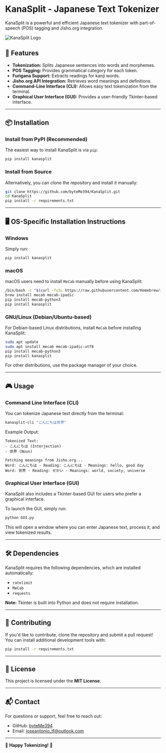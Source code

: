 # KanaSplit - Japanese Text Tokenizer

KanaSplit is a powerful and efficient Japanese text tokenizer with part-of-speech (POS) tagging and Jisho.org integration.

![KanaSplit Logo](assets/dancing_shigure.gif)

## 🚀 Features
- **Tokenization:** Splits Japanese sentences into words and morphemes.
- **POS Tagging:** Provides grammatical category for each token.
- **Furigana Support:** Extracts readings for kanji words.
- **Jisho.org API Integration:** Retrieves word meanings and definitions.
- **Command-Line Interface (CLI):** Allows easy text tokenization from the terminal.
- **Graphical User Interface (GUI):** Provides a user-friendly Tkinter-based interface.

---

## 📦 Installation

### Install from PyPI (Recommended)
The easiest way to install KanaSplit is via `pip`:

```sh
pip install kanasplit
```

### Install from Source
Alternatively, you can clone the repository and install it manually:

```sh
git clone https://github.com/byteMe394/KanaSplit.git
cd KanaSplit
pip install -r requirements.txt
```

---

## 🖥 OS-Specific Installation Instructions

### **Windows**
Simply run:
```sh
pip install kanasplit
```

### **macOS**
macOS users need to install `MeCab` manually before using KanaSplit:
```sh
/bin/bash -c "$(curl -fsSL https://raw.githubusercontent.com/Homebrew/install/HEAD/install.sh)"
brew install mecab mecab-ipadic
pip install mecab-python3
pip install kanasplit
```

### **GNU/Linux (Debian/Ubuntu-based)**
For Debian-based Linux distributions, install `MeCab` before installing KanaSplit:
```sh
sudo apt update
sudo apt install mecab mecab-ipadic-utf8
pip install mecab-python3
pip install kanasplit
```

For other distributions, use the package manager of your choice.

---

## 🎮 Usage

### **Command Line Interface (CLI)**
You can tokenize Japanese text directly from the terminal:

```sh
kanasplit-cli "こんにちは世界"
```

Example Output:
```
Tokenized Text:
- こんにちは (Interjection)
- 世界 (Noun)

Fetching meanings from Jisho.org...
Word: こんにちは - Reading: こんにちは - Meanings: hello, good day
Word: 世界 - Reading: せかい - Meanings: world, society, universe
```

### **Graphical User Interface (GUI)**
KanaSplit also includes a Tkinter-based GUI for users who prefer a graphical interface.

To launch the GUI, simply run:

```sh
python GUI.py
```

This will open a window where you can enter Japanese text, process it, and view tokenized results.

---

## 🛠 Dependencies
KanaSplit requires the following dependencies, which are installed automatically:

- `ratelimit`
- `MeCab`
- `requests`

**Note:** Tkinter is built into Python and does not require installation.

---

## 🤝 Contributing
If you'd like to contribute, clone the repository and submit a pull request! You can install additional development tools with:

```sh
pip install -r requirements.txt
```

---

## 📜 License
This project is licensed under the **MIT License**.

---

## 📬 Contact
For questions or support, feel free to reach out:

- GitHub: [byteMe394](https://github.com/byteMe394)
- Email: joseantonio_tf@outlook.com

---

🎌 **Happy Tokenizing!** 🎌

